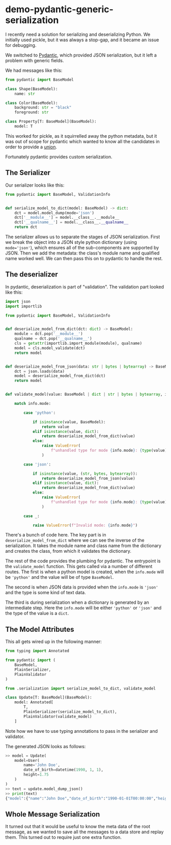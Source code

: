 # demo-pydantic-generic-serialization

I recently need a solution for serializing and deserializing Python. We initially
used pickle, but it was always a stop-gap, and it became an issue for debugging.

We switched to [Pydantic](https://github.com/pydantic/pydantic), which provided
JSON serialization, but it left a problem with generic fields.

We had messages like this:

```python
from pydantic import BaseModel

class Shape(BaseModel):
    name: str

class Color(BaseModel):
    background: str = "black"
    foreground: str

class Property[T: BaseModel](BaseModel):
    model: T
```

This worked for pickle, as it squirrelled away the python metadata, but it was
out of scope for pydantic which wanted to know all the candidates in order to
provide a [union](https://docs.pydantic.dev/latest/concepts/unions/).

Fortunately pydantic provides custom serialization.

## The Serializer

Our serializer looks like this:

```python
from pydantic import BaseModel, ValidationInfo


def serialize_model_to_dict(model: BaseModel) -> dict:
    dct = model.model_dump(mode='json')
    dct['__module__'] = model.__class__.__module__
    dct['__qualname__'] = model.__class__.__qualname__
    return dct
```

The serializer allows us to separate the stages of JSON serialization. First we
break the object into a JSON style python dictionary (using `mode='json'`),
which ensures all of the sub-components are supported by JSON. Then we add
the metadata: the class's module name and qualified name worked well. We can
then pass this on to pydantic to handle the rest.

## The deserializer

In pydantic, deserialization is part of "validation". The validation part
looked like this:

```python
import json
import importlib

from pydantic import BaseModel, ValidationInfo


def deserialize_model_from_dict(dct: dict) -> BaseModel:
    module = dct.pop('__module__')
    qualname = dct.pop('__qualname__')
    cls = getattr(importlib.import_module(module), qualname)
    model = cls.model_validate(dct)
    return model


def deserialize_model_from_json(data: str | bytes | bytearray) -> BaseModel:
    dct = json.loads(data)
    model = deserialize_model_from_dict(dct)
    return model


def validate_model(value: BaseModel | dict | str | bytes | bytearray, info: ValidationInfo) -> BaseModel:

    match info.mode:

        case 'python':

            if isinstance(value, BaseModel):
                return value
            elif isinstance(value, dict):
                return deserialize_model_from_dict(value)
            else:
                raise ValueError(
                    f"unhandled type for mode {info.mode}: {type(value)}"
                )

        case 'json':

            if isinstance(value, (str, bytes, bytearray)):
                return deserialize_model_from_json(value)
            elif isinstance(value, dict):
                return deserialize_model_from_dict(value)
            else:
                raise ValueError(
                    f"unhandled type for mode {info.mode}: {type(value)}"
                )

        case _:

            raise ValueError(f"Invalid mode: {info.mode}")
```

There's a bunch of code here. The key part is in `deserialize_model_from_dict`
where we can see the inverse of the serialization. It takes the module name and
class name from the dictionary and creates the class, from which it validates
the dictionary.

The rest of the code provides the plumbing for pydantic. The entrypoint is the
`validate_model` function. This gets called via a number of different routes.
The first is when a python model is created, when the `info.mode` will be
`'python'` and the value will be of type `BaseModel`.

The second is when JSON data is provided when the `info.mode` is `'json'` and
the type is some kind of text data.

The third is during serialization when a dictionary is generated by an
intermediate step. Here the `info.mode` will be either `'python'` or `'json'`
and the type of the value is a `dict`.

## The Model Attributes

This all gets wired up in the following manner:

```python
from typing import Annotated

from pydantic import (
    BaseModel,
    PlainSerializer,
    PlainValidator
)

from .serialization import serialize_model_to_dict, validate_model

class Update[T: BaseModel](BaseModel):
    model: Annotated[
        T,
        PlainSerializer(serialize_model_to_dict),
        PlainValidator(validate_model)
    ]
```

Note how we have to use typing annotations to pass in the serializer and validator.

The generated JSON looks as follows:

```python
>> model = Update(
    model=User(
        name='John Doe',
        date_of_birth=datetime(1990, 1, 1),
        height=1.75
    )
)
>> text = update.model_dump_json()
>> print(text)
{"model":{"name":"John Doe","date_of_birth":"1990-01-01T00:00:00","height":1.75,"__module__":"kafka_ex1.models","__qualname__":"User"}}
```

## Whole Message Serialization

It turned out that it would be useful to know the meta data of the root message, as we wanted to save all the messages to a data store and replay them. This turned out to require just one extra function.

```python
```
